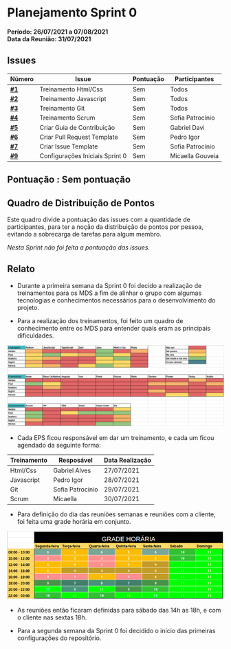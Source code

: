 # Planejamento Sprint 0

**Período: 26/07/2021 a 07/08/2021**<br>
**Data da Reunião: 31/07/2021**

## Issues

| Número | Issue | Pontuação | Participantes |
|--------|-------|-----------|---------------|
| [**#1**](https://github.com/fga-eps-mds/2021.1-Linguas-Indigenas-Docs/issues/1) | Treinamento Html/Css | Sem | Todos |
| [**#2**](https://github.com/fga-eps-mds/2021.1-Linguas-Indigenas-Docs/issues/2) | Treinamento Javascript | Sem | Todos |
| [**#3**](https://github.com/fga-eps-mds/2021.1-Linguas-Indigenas-Docs/issues/3) | Treinamento Git | Sem | Todos |
| [**#4**](https://github.com/fga-eps-mds/2021.1-Linguas-Indigenas-Docs/issues/4) | Treinamento Scrum | Sem | Sofia Patrocínio |
| [**#5**](https://github.com/fga-eps-mds/2021.1-Linguas-Indigenas-Docs/issues/5) | Criar Guia de Contribuição | Sem | Gabriel Davi |
| [**#6**](https://github.com/fga-eps-mds/2021.1-Linguas-Indigenas-Docs/issues/6) | Criar Pull Request Template | Sem | Pedro Igor |
| [**#7**](https://github.com/fga-eps-mds/2021.1-Linguas-Indigenas-Docs/issues/7) | Criar Issue Template | Sem | Sofia Patrocínio |
| [**#9**](https://github.com/fga-eps-mds/2021.1-Linguas-Indigenas-Docs/issues/9) | Configurações Iniciais Sprint 0 | Sem | Micaella Gouveia |

## Pontuação : Sem pontuação

## Quadro de Distribuição de Pontos

Este quadro divide a pontuação das issues com a quantidade de participantes, para ter a noção da distribuição de pontos por pessoa, evitando a sobrecarga de tarefas para algum membro.

_Nesta Sprint não foi feita a pontuação das issues._

## Relato

- Durante a primeira semana da Sprint 0 foi decido a realização de treinamentos para os MDS a fim de alinhar o grupo com algumas tecnologias e conhecimentos necessários para o desenvolvimento do projeto.

- Para a realização dos treinamentos, foi feito um quadro de conhecimento entre os MDS para entender quais eram as principais dificuldades.

![quadro0a](../../img/quadroConhecimento/quadro0a.png)

- Cada EPS ficou responsável em dar um treinamento, e cada um ficou agendado da seguinte forma:

| Treinamento | Resposável | Data Realização |
|-------------|------------|-----------------|
| Html/Css | Gabriel Alves | 27/07/2021 |
| Javascript | Pedro Igor | 28/07/2021 |
| Git | Sofia Patrocínio| 29/07/2021 |
| Scrum | Micaella | 30/07/2021 |

- Para definição do dia das reuniões semanas e reuniões com a cliente, foi feita uma grade horária em conjunto.

![quadroConhecimento](../../img/gradeHoraria.png)

- As reuniões então ficaram definidas para sábado das 14h as 18h, e com o cliente nas sextas 18h.

- Para a segunda semana da Sprint 0 foi decidido o início das primeiras configurações do repositório.